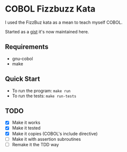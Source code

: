 # COBOL Fizzbuzz Kata

I used the FizzBuz kata as a mean to teach myself COBOL.

Started as a [gist](https://gist.github.com/AntoineCezar/946a09c2917d27592717d17e8497a834)
it's now maintained here.

## Requirements

* gnu-cobol
* make

## Quick Start

* To run the program: `make run`
* To run the tests: `make run-tests`

## TODO

* [x] Make it works
* [x] Make it tested
* [x] Make it copies (COBOL's include directive)
* [ ] Make it with assertion subroutines
* [ ] Remake it the TDD way
